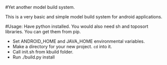 #Yet another model build system.

This is a very basic and simple model build system for android applications.

#Usage:
Have python installed. You would also need sh and toposort libraries. You can get them from pip.

 * Set ANDROID\_HOME and JAVA\_HOME environmental variables.
 * Make a directory for your new project. `cd` into it.
 * Call init.sh from kbuild folder.
 * Run ./build.py install
